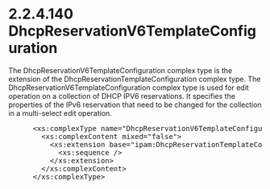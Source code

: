 <html dir="LTR" xmlns:mshelp="http://msdn.microsoft.com/mshelp" xmlns:ddue="http://ddue.schemas.microsoft.com/authoring/2003/5" xmlns:xlink="http://www.w3.org/1999/xlink" xmlns:tool="http://www.microsoft.com/tooltip">
 <body>
 <div id="header">
 <h1 class="heading">2.2.4.140 DhcpReservationV6TemplateConfiguration</h1>
 </div>
 <div id="mainSection">
 <div id="mainBody">
 <div id="allHistory" class="saveHistory"></div>
 <div id="sectionSection0" class="section" name="collapseableSection">
 

<p>The DhcpReservationV6TemplateConfiguration complex type is
the extension of the DhcpReservationTemplateConfiguration complex type. The
DhcpReservationV6TemplateConfiguration complex type is used for edit operation
on a collection of DHCP IPV6 reservations. It specifies the properties of the
IPv6 reservation that need to be changed for the collection in a multi-select
edit operation.</p>

<dl>
<dd>
<div><pre> &lt;xs:complexType name=&quot;DhcpReservationV6TemplateConfiguration&quot;&gt;
   &lt;xs:complexContent mixed=&quot;false&quot;&gt;
     &lt;xs:extension base=&quot;ipam:DhcpReservationTemplateConfiguration&quot;&gt;
       &lt;xs:sequence /&gt;
     &lt;/xs:extension&gt;
   &lt;/xs:complexContent&gt;
 &lt;/xs:complexType&gt;
</pre></div>
</dd></dl>


 </div>
 </div>
 </div>
 </body>
</html>